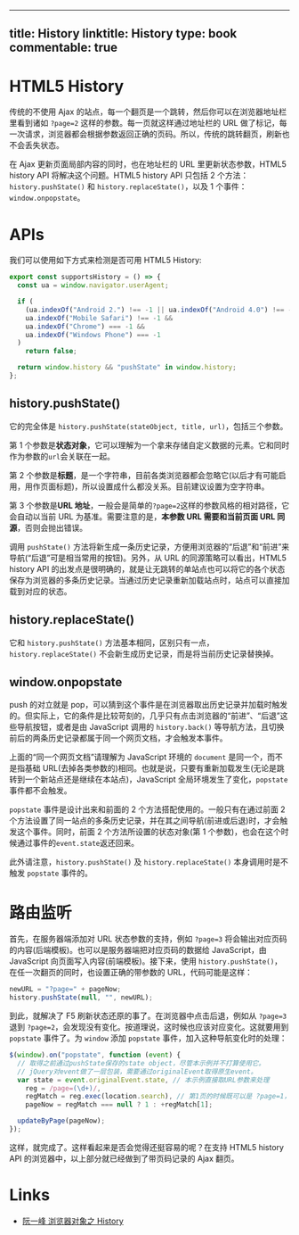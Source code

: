 
---
title: History
linktitle: History
type: book
commentable: true
---

# HTML5 History

传统的不使用 Ajax 的站点，每一个翻页是一个跳转，然后你可以在浏览器地址栏里看到诸如 `?page=2` 这样的参数。每一页就这样通过地址栏的 URL 做了标记，每一次请求，浏览器都会根据参数返回正确的页码。所以，传统的跳转翻页，刷新也不会丢失状态。

在 Ajax 更新页面局部内容的同时，也在地址栏的 URL 里更新状态参数，HTML5 history API 将解决这个问题。HTML5 history API 只包括 2 个方法：`history.pushState()` 和 `history.replaceState()`，以及 1 个事件：`window.onpopstate`。

# APIs

我们可以使用如下方式来检测是否可用 HTML5 History:

```js
export const supportsHistory = () => {
  const ua = window.navigator.userAgent;

  if (
    (ua.indexOf("Android 2.") !== -1 || ua.indexOf("Android 4.0") !== -1) &&
    ua.indexOf("Mobile Safari") !== -1 &&
    ua.indexOf("Chrome") === -1 &&
    ua.indexOf("Windows Phone") === -1
  )
    return false;

  return window.history && "pushState" in window.history;
};
```

## history.pushState()

它的完全体是 `history.pushState(stateObject, title, url)`，包括三个参数。

第 1 个参数是**状态对象**，它可以理解为一个拿来存储自定义数据的元素。它和同时作为参数的`url`会关联在一起。

第 2 个参数是**标题**，是一个字符串，目前各类浏览器都会忽略它(以后才有可能启用，用作页面标题)，所以设置成什么都没关系。目前建议设置为空字符串。

第 3 个参数是**URL 地址**，一般会是简单的`?page=2`这样的参数风格的相对路径，它会自动以当前 URL 为基准。需要注意的是，**本参数 URL 需要和当前页面 URL 同源**，否则会抛出错误。

调用 `pushState()` 方法将新生成一条历史记录，方便用浏览器的“后退”和“前进”来导航(“后退”可是相当常用的按钮)。另外，从 URL 的同源策略可以看出，HTML5 history API 的出发点是很明确的，就是让无跳转的单站点也可以将它的各个状态保存为浏览器的多条历史记录。当通过历史记录重新加载站点时，站点可以直接加载到对应的状态。

## history.replaceState()

它和 `history.pushState()` 方法基本相同，区别只有一点，`history.replaceState()` 不会新生成历史记录，而是将当前历史记录替换掉。

## window.onpopstate

push 的对立就是 pop，可以猜到这个事件是在浏览器取出历史记录并加载时触发的。但实际上，它的条件是比较苛刻的，几乎只有点击浏览器的“前进”、“后退”这些导航按钮，或者是由 JavaScript 调用的 `history.back()` 等导航方法，且切换前后的两条历史记录都属于同一个网页文档，才会触发本事件。

上面的“同一个网页文档”请理解为 JavaScript 环境的 `document` 是同一个，而不是指基础 URL(去掉各类参数的)相同。也就是说，只要有重新加载发生(无论是跳转到一个新站点还是继续在本站点)，JavaScript 全局环境发生了变化，`popstate` 事件都不会触发。

`popstate` 事件是设计出来和前面的 2 个方法搭配使用的。一般只有在通过前面 2 个方法设置了同一站点的多条历史记录，并在其之间导航(前进或后退)时，才会触发这个事件。同时，前面 2 个方法所设置的状态对象(第 1 个参数)，也会在这个时候通过事件的`event.state`返还回来。

此外请注意，`history.pushState()` 及 `history.replaceState()` 本身调用时是不触发 `popstate` 事件的。

# 路由监听

首先，在服务器端添加对 URL 状态参数的支持，例如 `?page=3` 将会输出对应页码的内容(后端模板)。也可以是服务器端把对应页码的数据给 JavaScript，由 JavaScript 向页面写入内容(前端模板)。接下来，使用 `history.pushState()`，在任一次翻页的同时，也设置正确的带参数的 URL，代码可能是这样：

```js
newURL = "?page=" + pageNow;
history.pushState(null, "", newURL);
```

到此，就解决了 F5 刷新状态还原的事了。在浏览器中点击后退，例如从 `?page=3` 退到 `?page=2`，会发现没有变化。按道理说，这时候也应该对应变化。这就要用到 `popstate` 事件了。为 `window` 添加 `popstate` 事件，加入这种导航变化时的处理：

```js
$(window).on("popstate", function (event) {
  // 取得之前通过pushState保存的state object，尽管本示例并不打算使用它。
  // jQuery对event做了一层包装，需要通过originalEvent取得原生event。
  var state = event.originalEvent.state, // 本示例直接取URL参数来处理
    reg = /page=(\d+)/,
    regMatch = reg.exec(location.search), // 第1页的时候既可以是 ?page=1，也可以根本没有page参数
    pageNow = regMatch === null ? 1 : +regMatch[1];

  updateByPage(pageNow);
});
```

这样，就完成了。这样看起来是否会觉得还挺容易的呢？在支持 HTML5 history API 的浏览器中，以上部分就已经做到了带页码记录的 Ajax 翻页。

# Links

- [阮一峰 浏览器对象之 History](http://javascript.ruanyifeng.com/bom/history.html)

    